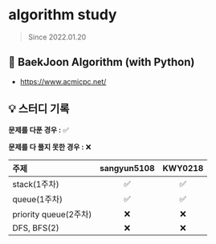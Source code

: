 # algorithm study

> Since 2022.01.20

## 📘 BaekJoon Algorithm (with Python)

- https://www.acmicpc.net/


## 💡 스터디 기록

**문제를 다푼 경우 :** ✅ 

**문제를 다 풀지 못한 경우 :** ❌

| 주제     |         sangyun5108         |         	KWY0218         |
| :------- | :-------------------------: | :---------------------: | 
| stack(1주차) | ✅ | ✅ | 
| queue(1주차) | ✅ | ✅ |
| priority queue(2주차) |❌ |❌ |
| DFS, BFS(2) | ❌ | ❌ |


